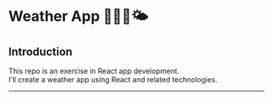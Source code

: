 # Weather App 🌳🧘🏼🌤

## Introduction

This repo is an exercise in React app development.  
I'll create a weather app using React and related technologies.

---
